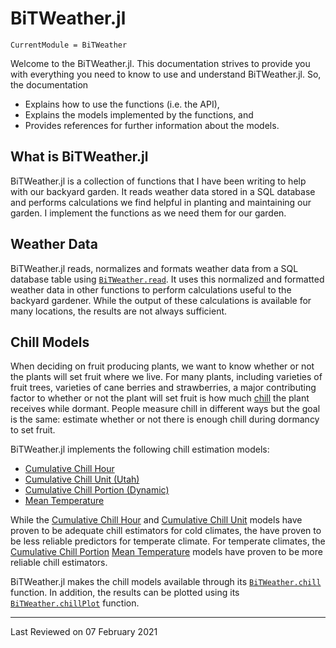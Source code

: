
# BiTWeather.jl

```@meta
CurrentModule = BiTWeather
```

Welcome to the BiTWeather.jl. This documentation strives to provide you with everything you need to know to use and understand BiTWeather.jl. So, the documentation

- Explains how to use the functions (i.e. the API),
- Explains the models implemented by the functions, and
- Provides references for further information about the models.

## What is BiTWeather.jl

BiTWeather.jl is a collection of functions that I have been writing to help with our backyard garden. It reads weather data stored in a SQL database and performs calculations we find helpful in planting and maintaining our garden. I implement the functions as we need them for our garden.

## Weather Data

BiTWeather.jl reads, normalizes and formats weather data from a SQL database table using [`BiTWeather.read`](@ref). It uses this normalized and formatted weather data in other functions to perform calculations useful to the backyard gardener. While the output of these calculations is available for many locations, the results are not always sufficient.

## Chill Models

When deciding on fruit producing plants, we want to know whether or not the plants will set fruit where we live. For many plants, including varieties of fruit trees, varieties of cane berries and strawberries, a major contributing factor to whether or not the plant will set fruit is how much [chill](https://en.wikipedia.org/wiki/Chilling_requirement) the plant receives while dormant. People measure chill in different ways but the goal is the same: estimate whether or not there is enough chill during dormancy to set fruit.

BiTWeather.jl implements the following chill estimation models:

- [Cumulative Chill Hour](chill_CumulativeChillHour.md)
- [Cumulative Chill Unit (Utah)](chill_CumulativeChillUnit.md)
- [Cumulative Chill Portion (Dynamic)](chill_CumulativeChillPortion.md)
- [Mean Temperature](chill_MeanTemperature.md)

While the [Cumulative Chill Hour](chill_CumulativeChillHour.md) and [Cumulative Chill Unit](chill_CumulativeChillUnit.md) models have proven to be adequate chill estimators for cold climates, the have proven to be less reliable predictors for temperate climate. For temperate climates, the [Cumulative Chill Portion](chill_CumulativeChillPortion.md) [Mean Temperature](chill_MeanTemperature.md) models have proven to be more reliable chill estimators.

BiTWeather.jl makes the chill models available through its [`BiTWeather.chill`](@ref) function. In addition, the results can be plotted using its [`BiTWeather.chillPlot`](@ref) function.

---

Last Reviewed on 07 February 2021
